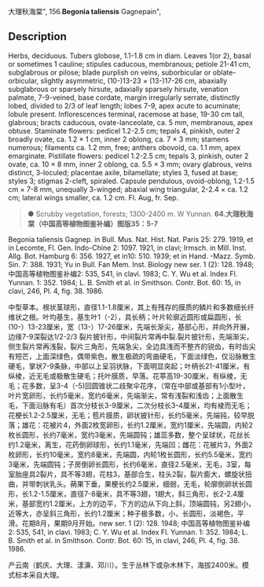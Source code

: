 大理秋海棠",
156.**Begonia taliensis** Gagnepain",

## Description
Herbs, deciduous. Tubers globose, 1.1-1.8 cm in diam. Leaves 1(or 2), basal or sometimes 1 cauline; stipules caducous, membranous; petiole 21-41 cm, subglabrous or pilose; blade purplish on veins, suborbicular or oblate-orbicular, slightly asymmetric, (10-)13-23 × (13-)17-26 cm, abaxially subglabrous or sparsely hirsute, adaxially sparsely hirsute, venation palmate, 7-9-veined, base cordate, margin irregularly serrate, distinctly lobed, divided to 2/3 of leaf length; lobes 7-9, apex acute to acuminate; lobule present. Inflorescences terminal, racemose at base, 19-30 cm tall, glabrous; bracts caducous, ovate-lanceolate, ca. 5 mm, membranous, apex obtuse. Staminate flowers: pedicel 1.2-2.5 cm; tepals 4, pinkish, outer 2 broadly ovate, ca. 1.2 × 1 cm, inner 2 oblong, ca. 7 × 3 mm; stamens numerous; filaments ca. 1.2 mm, free; anthers obovoid, ca. 1.1 mm, apex emarginate. Pistillate flowers: pedicel 1.2-2.5 cm; tepals 3, pinkish, outer 2 ovate, ca. 10 × 8 mm, inner 2 oblong, ca. 5.5 × 3 mm; ovary glabrous, veins distinct, 3-loculed; placentae axile, bilamellate; styles 3, fused at base; styles 3; stigmas 2-cleft, spiraled. Capsule pendulous, ovoid-oblong, 1.2-1.5 cm × 7-8 mm, unequally 3-winged; abaxial wing triangular, 2-2.4 × ca. 1.2 cm; lateral wings smaller, ca. 1.2 cm. Fl. Aug, fr. Sep.

> ● Scrubby vegetation, forests; 1300-2400 m. W Yunnan.
**64.大理秋海棠（中国高等植物图鉴补编）图版35：5-7**

Begonia taliensis Gagnep. in Bull. Mus. Nat. Hist. Nat. Paris 25: 279. 1919, et in Lecomte, Fl. Gen. Indo-Chine 2: 1097. 1921, in clavi; Irmsch. in Mill. Inst. Allg. Bot. Hamburg 6: 356. 1927, et in10: 510. 1939; et in Hand. -Mazz. Symb. Sin. 7: 388. 1931; Yu in Bull. Fan Mem. Inst. Biology new ser. 1 (2): 128. 1948; 中国高等植物图鉴补编2: 535, 541, in clavi. 1983; C. Y. Wu et al. Index Fl. Yunnan. 1: 352. 1984; L. B. Smith et al. in Smithson. Contr. Bot. 60: 15, in clavi, 246, Pl. 4, fig. 38. 1986.

中型草本。根状茎球形，直径1.1-1.8厘米，其上有残存的膜质的鳞片和多数细长纤维状之根。叶均基生，基生叶1（-2），具长柄；叶片轮廓近圆形或扁圆形，长(10-）13-23厘米，宽（13-）17-26厘米，先端长渐尖，基部心形，并向外开展，边缘7-9深裂达1/2-2/3 裂片披针形，中间裂片常再中裂.裂片披针形，先端渐尖，侧生裂片常再浅裂，裂片三角形，先端急尖，全边具浅而不整齐的锐齿，有时齿尖有短芒，上面深绿色，偶带紫色，散生极疏的弯曲硬毛，下面淡绿色，仅沿脉散生硬毛，掌状7-9条脉，中部以上呈羽状脉，下面明显突起；叶柄长21-41厘米，有纵棱，近无毛或极散生硬毛；托叶膜质，早落。花葶高19-30厘米，有纵棱，无毛；花多数，呈3-4（-5)回圆锥状二歧聚伞花序，（常在中部或基部有1小型叶，叶片宽卵形，长约5毫米，宽约6毫米，先端渐尖，常有浅裂和浅齿；上面散生毛，下面沿脉有毛）首次分枝长3-9厘米，二次分枝长3-4厘米，均有棱而无毛；花梗长1.2-2.5厘米，无毛；苞片膜质，卵状披针形，长约5毫米，先端钝，较早脱落；雄花：花被片4，外面2枚宽卵形，长约1.2厘米，宽约1厘米，先端圆，内轮2枚长圆形，长约7毫米，宽约3毫米，先端圆钝；雄蕊多数，整个呈球状，花丝长约1.2毫米，离生，花药倒卵球形，长约1.1毫米，先端凹；雌花：花被片3，外面2枚卵形，长约10毫米，宽约8毫米，先端圆，内轮1枚长圆形，长约5.5毫米，宽约3毫米，先端圆钝；子房倒卵长圆形，长约6毫米，直径2.5毫米，无毛，3室，每室胎座具2裂片，具不等3翅，花柱3，基部合生，柱头2裂，裂片膨大，螺旋状扭曲，并带刺状乳头。蒴果下垂，果梗长约2.5厘米，细弱，无毛，轮廓倒卵状长圆形，长1.2-1.5厘米，直径7-8毫米，具不等3翅，1翅大，斜三角形，长2-2.4厘米，基部宽约1.2厘米，上方的边平，下方的边从下向上斜，顶端圆钝，另2翅小，近等大，亦呈斜三角形，长约1.2厘米；种子极多数，小，长圆形，淡褐色，平滑。花期8月，果期9月开始。new ser. 1 (2): 128. 1948; 中国高等植物图鉴补编2: 535, 541, in clavi. 1983; C. Y. Wu et al. Index Fl. Yunnan. 1: 352. 1984; L. B. Smith et al. in Smithson. Contr. Bot. 60: 15, in clavi, 246, Pl. 4, fig. 38. 1986.

产云南（鹤庆、大理、漾濞、邓川）。生于丛林下或杂木林下，海拔2400米。模式标本采自大理。
